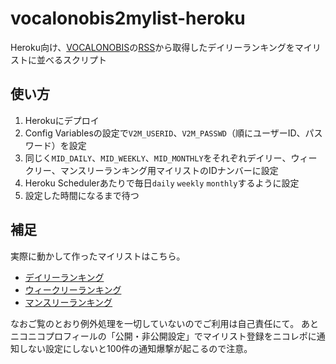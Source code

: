 # vocalonobis2mylist-heroku

Heroku向け、[VOCALONOBIS](http://vocalonobis.com/)の[RSS](http://vocalonobis.com/feed/readme.html)から取得したデイリーランキングをマイリストに並べるスクリプト


## 使い方

1. Herokuにデプロイ
2. Config Variablesの設定で`V2M_USERID`、`V2M_PASSWD`（順にユーザーID、パスワード）を設定
3. 同じく`MID_DAILY`、`MID_WEEKLY`、`MID_MONTHLY`をそれぞれデイリー、ウィークリー、マンスリーランキング用マイリストのIDナンバーに設定
3. Heroku Schedulerあたりで毎日`daily` `weekly` `monthly`するように設定
4. 設定した時間になるまで待つ


## 補足

実際に動かして作ったマイリストはこちら。

- [デイリーランキング](http://www.nicovideo.jp/mylist/45420764)
- [ウィークリーランキング](http://www.nicovideo.jp/mylist/55502720)
- [マンスリーランキング](http://www.nicovideo.jp/mylist/55502735)

なおご覧のとおり例外処理を一切していないのでご利用は自己責任にて。
あとニコニコプロフィールの「公開・非公開設定」でマイリスト登録をニコレポに通知しない設定にしないと100件の通知爆撃が起こるので注意。
